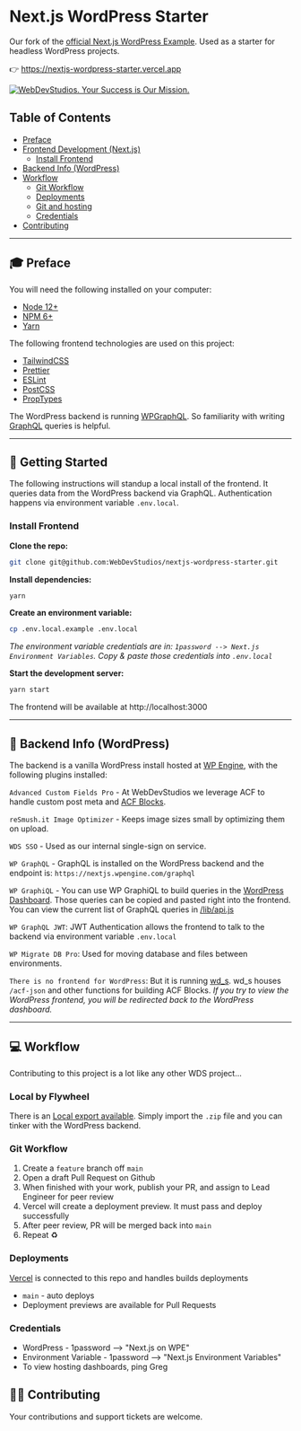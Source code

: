 # Next.js WordPress Starter

Our fork of the [official Next.js WordPress Example](https://github.com/vercel/next.js/tree/canary/examples/cms-wordpress). Used as a starter for headless WordPress projects.

👉 https://nextjs-wordpress-starter.vercel.app

<a href="https://webdevstudios.com/contact/"><img src="https://webdevstudios.com/wp-content/uploads/2018/04/wds-github-banner.png" alt="WebDevStudios. Your Success is Our Mission."></a>

## Table of Contents
  - [Preface](#preface)
  - [Frontend Development (Next.js)](#frontend-development-nextjs)
    - [Install Frontend](#install-frontend)
  - [Backend Info (WordPress)](#backend-info-wordpress)
  - [Workflow](#workflow)
    - [Git Workflow](#git-workflow)
    - [Deployments](#deployments)
    - [Git and hosting](#git-and-hosting)
    - [Credentials](#credentials)
  - [Contributing](#contributing)

---

## 🎓 Preface

You will need the following installed on your computer:

- [Node 12+](https://nodejs.org/en/)
- [NPM 6+](https://nodejs.org/en/)
- [Yarn](https://yarnpkg.com/)

The following frontend technologies are used on this project:

- [TailwindCSS](https://tailwindcss.com/)
- [Prettier](https://prettier.io/)
- [ESLint](https://eslint.org/)
- [PostCSS](https://postcss.org/)
- [PropTypes](https://reactjs.org/docs/typechecking-with-proptypes.html)

The WordPress backend is running [WPGraphQL](https://github.com/wp-graphql/wp-graphql). So familiarity with writing [GraphQL](https://graphql.org/) queries is helpful.

---

## 🚀 Getting Started

The following instructions will standup a local install of the frontend. It queries data from the WordPress backend via GraphQL. Authentication happens via environment variable `.env.local`.

### Install Frontend

**Clone the repo:**

```bash
git clone git@github.com:WebDevStudios/nextjs-wordpress-starter.git
```

**Install dependencies:**

```bash
yarn
```

**Create an environment variable:**

```bash
cp .env.local.example .env.local
```

*The environment variable credentials are in: `1password --> Next.js Environment Variables`. Copy & paste those credentials into `.env.local`*

**Start the development server:**

```bash
yarn start
```
The frontend will be available at http://localhost:3000

---

## 🔧 Backend Info (WordPress)

The backend is a vanilla WordPress install hosted at [WP Engine](https://nextjs.wpengine.com), with the following plugins installed:

`Advanced Custom Fields Pro` - At WebDevStudios we leverage ACF to handle custom post meta and [ACF Blocks](https://www.advancedcustomfields.com/resources/blocks/).

`reSmush.it Image Optimizer` - Keeps image sizes small by optimizing them on upload.

`WDS SSO` - Used as our internal single-sign on service.

 `WP GraphQL` - GraphQL is installed on the WordPress backend and the endpoint is: `https://nextjs.wpengine.com/graphql`

`WP GraphiQL` - You can use WP GraphiQL to build queries in the [WordPress Dashboard](https://nextjs.wpengine.com/wp-admin/admin.php?page=wp-graphiql%2Fwp-graphiql.php). Those queries can be copied and pasted right into the frontend. You can view the current list of GraphQL queries in [/lib/api.js](https://github.com/WebDevStudios/nextjs-wordpress-starter/blob/main/lib/api.js)

 `WP GraphQL JWT`: JWT Authentication allows the frontend to talk to the backend via environment variable `.env.local`

`WP Migrate DB Pro`: Used for moving database and files between environments.

`There is no frontend for WordPress`: But it is running [wd_s](https://github.com/WebDevStudios/wd_s). wd_s houses `/acf-json` and other functions for building ACF Blocks. *If you try to view the WordPress frontend, you will be redirected back to the WordPress dashboard.*

---

## 💻 Workflow

Contributing to this project is a lot like any other WDS project...

### Local by Flywheel

There is an [Local export available](https://drive.google.com/file/d/1p0qvsf2OWSr0Wesl2rrxhwJxHW3JUAMg/view?usp=sharing). Simply import the `.zip` file and you can tinker with the WordPress backend.

### Git Workflow

1. Create a `feature` branch off `main`
2. Open a draft Pull Request on Github
3. When finished with your work, publish your PR, and assign to Lead Engineer for peer review
4. Vercel will create a deployment preview. It must pass and deploy successfully
4. After peer review, PR will be merged back into `main`
5. Repeat ♻️

### Deployments

[Vercel](https://vercel.com/webdevstudios/nextjs-wordpress-example) is connected to this repo and handles builds deployments

- `main` - auto deploys
- Deployment previews are available for Pull Requests

### Credentials
- WordPress - 1password --> "Next.js on WPE"
- Environment Variable - 1password --> "Next.js Environment Variables"
- To view hosting dashboards, ping Greg

## 🙌🏻 Contributing

Your contributions and support tickets are welcome.
